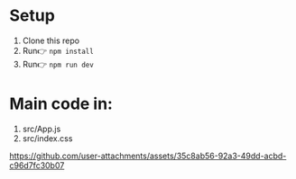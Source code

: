 # Setup
1. Clone this repo
2. Run👉 `npm install`
3. Run👉 `npm run dev`

# Main code in:
1. src/App.js
2. src/index.css


https://github.com/user-attachments/assets/35c8ab56-92a3-49dd-acbd-c96d7fc30b07

